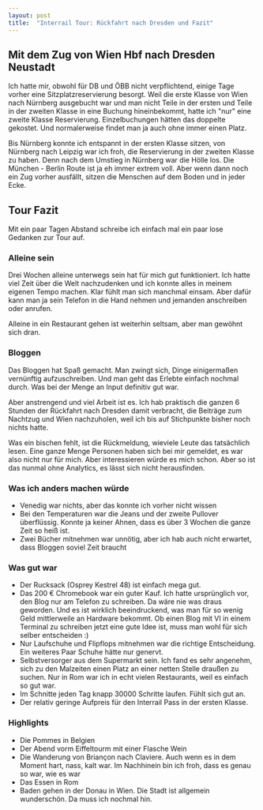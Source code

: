 ```yaml
---
layout: post
title:  "Interrail Tour: Rückfahrt nach Dresden und Fazit"
---
```



## Mit dem Zug von Wien Hbf nach Dresden Neustadt
Ich hatte mir, obwohl für DB und ÖBB nicht verpflichtend, einige Tage vorher eine Sitzplatzreservierung besorgt.
Weil die erste Klasse von Wien nach Nürnberg ausgebucht war und man nicht Teile in der ersten und Teile in der zweiten Klasse in eine Buchung hineinbekommt,
hatte ich "nur" eine zweite Klasse Reservierung.
Einzelbuchungen hätten das doppelte gekostet. Und normalerweise findet man ja auch ohne immer einen Platz.

Bis Nürnberg konnte ich entspannt in der ersten Klasse sitzen, von Nürnberg nach Leipzig war ich froh, die Reservierung in der zweiten Klasse zu haben.
Denn nach dem Umstieg in Nürnberg war die Hölle los. Die München - Berlin Route ist ja eh immer extrem voll.
Aber wenn dann noch ein Zug vorher ausfällt, sitzen die Menschen auf dem Boden und in jeder Ecke.


## Tour Fazit
Mit ein paar Tagen Abstand schreibe ich einfach mal ein paar lose Gedanken zur Tour auf.

### Alleine sein
Drei Wochen alleine unterwegs sein hat für mich gut funktioniert. 
Ich hatte viel Zeit über die Welt nachzudenken und ich konnte alles in meinem eigenen Tempo machen.
Klar fühlt man sich manchmal einsam.
Aber dafür kann man ja sein Telefon in die Hand nehmen und jemanden anschreiben oder anrufen.

Alleine in ein Restaurant gehen ist weiterhin seltsam, aber man gewöhnt sich dran.

### Bloggen
Das Bloggen hat Spaß gemacht.
Man zwingt sich, Dinge einigermaßen vernünftig aufzuschreiben.
Und man geht das Erlebte einfach nochmal durch.
Was bei der Menge an Input definitiv gut war.

Aber anstrengend und viel Arbeit ist es. 
Ich hab praktisch die ganzen 6 Stunden der Rückfahrt nach Dresden damit verbracht, die Beiträge zum Nachtzug und Wien nachzuholen, weil ich bis auf Stichpunkte bisher noch nichts hatte.

Was ein bischen fehlt, ist die Rückmeldung, wieviele Leute das tatsächlich lesen.
Eine ganze Menge Personen haben sich bei mir gemeldet, es war also nicht nur für mich.
Aber interessieren würde es mich schon.
Aber so ist das nunmal ohne Analytics, es lässt sich nicht herausfinden.

### Was ich anders machen würde
* Venedig war nichts, aber das konnte ich vorher nicht wissen
* Bei den Temperaturen war die Jeans und der zweite Pullover überflüssig. Konnte ja keiner Ahnen, dass es über 3 Wochen die ganze Zeit so heiß ist.
* Zwei Bücher mitnehmen war unnötig, aber ich hab auch nicht erwartet, dass Bloggen soviel Zeit braucht

### Was gut war
* Der Rucksack (Osprey Kestrel 48) ist einfach mega gut.
* Das 200 € Chromebook war ein guter Kauf. Ich hatte ursprünglich vor, den Blog nur am Telefon zu schreiben. Da wäre nie was draus geworden. Und es ist wirklich beeindruckend, was man für so wenig Geld mittlerweile an Hardware bekommt. Ob einen Blog mit VI in einem Terminal zu schreiben jetzt eine gute Idee ist, muss man wohl für sich selber entscheiden :) 
* Nur Laufschuhe und Flipflops mitnehmen war die richtige Entscheidung. Ein weiteres Paar Schuhe hätte nur genervt.
* Selbstversorger aus dem Supermarkt sein. Ich fand es sehr angenehm, sich zu den Malzeiten einen Platz an einer netten Stelle draußen zu suchen. Nur in Rom war ich in echt vielen Restaurants, weil es einfach so gut war.
* Im Schnitte jeden Tag knapp 30000 Schritte laufen. Fühlt sich gut an.
* Der relativ geringe Aufpreis für den Interrail Pass in der ersten Klasse.

### Highlights
* Die Pommes in Belgien
* Der Abend vorm Eiffeltourm mit einer Flasche Wein
* Die Wanderung von Briançon nach Claviere. Auch wenn es in dem Moment hart, nass, kalt war. Im Nachhinein bin ich froh, dass es genau so war, wie es war
* Das Essen in Rom
* Baden gehen in der Donau in Wien. Die Stadt ist allgemein wunderschön. Da muss ich nochmal hin. 

